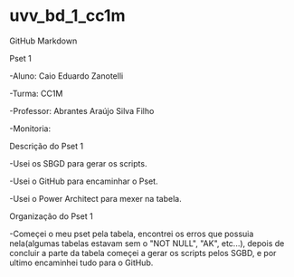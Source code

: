 # uvv_bd_1_cc1m
GitHub Markdown

Pset 1

-Aluno: Caio Eduardo Zanotelli


-Turma: CC1M


-Professor: Abrantes Araújo Silva Filho


-Monitoria:


Descrição do Pset 1


-Usei os SBGD para gerar os scripts.


-Usei o GitHub para encaminhar o Pset.


-Usei o Power Architect para mexer na tabela.


Organização do Pset 1


-Começei o meu pset pela tabela, encontrei os erros que possuia nela(algumas tabelas estavam sem o "NOT NULL", "AK", etc...), depois de concluir a parte da tabela começei a gerar os scripts pelos SGBD, e por ultimo encaminhei tudo para o GitHub.
